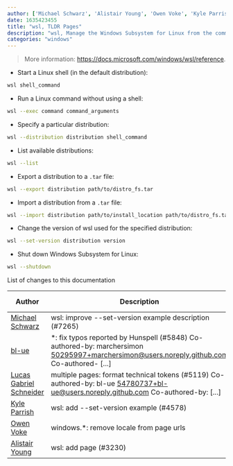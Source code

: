 ```yaml
---
author: ['Michael Schwarz', 'Alistair Young', 'Owen Voke', 'Kyle Parrish', 'Lucas Gabriel Schneider', 'bl-ue']
date: 1635423455
title: "wsl, TLDR Pages"
description: "wsl, Manage the Windows Subsystem for Linux from the command-line."
categories: "windows"
---
```

> More information: <https://docs.microsoft.com/windows/wsl/reference>.

- Start a Linux shell (in the default distribution):

```bash
wsl shell_command
```

- Run a Linux command without using a shell:

```bash
wsl --exec command command_arguments
```

- Specify a particular distribution:

```bash
wsl --distribution distribution shell_command
```

- List available distributions:

```bash
wsl --list
```

- Export a distribution to a `.tar` file:

```bash
wsl --export distribution path/to/distro_fs.tar
```

- Import a distribution from a `.tar` file:

```bash
wsl --import distribution path/to/install_location path/to/distro_fs.tar
```

- Change the version of wsl used for the specified distribution:

```bash
wsl --set-version distribution version
```

- Shut down Windows Subsystem for Linux:

```bash
wsl --shutdown
```
List of changes to this documentation


Author | Description | ISO 8601 Date | GitHub link
------|-----|-----|-----
[Michael Schwarz](mailto:michael089+github@outlook.de) | wsl: improve --set-version example description (#7265) | 2021-10-28T14:17:35 | [b6352928ec9c](https://github.com/tldr-pages/tldr/commit/b6352928ec9cfe02759df5d47d95ba0740474163)
[bl-ue](mailto:54780737+bl-ue@users.noreply.github.com) | *: fix typos reported by Hunspell (#5848) Co-authored-by: marchersimon <50295997+marchersimon@users.noreply.github.com> Co-authored- [...] | 2021-05-20T22:13:41 | [8ebd171d6f00](https://github.com/tldr-pages/tldr/commit/8ebd171d6f001698709fefc02b1fd5cc9f3a99c4)
[Lucas Gabriel Schneider](mailto:casdpa@gmail.com) | multiple pages: format technical tokens (#5119) Co-authored-by: bl-ue <54780737+bl-ue@users.noreply.github.com> Co-authored-by: [...] | 2021-01-31T18:05:18 | [a5fe31bc47ae](https://github.com/tldr-pages/tldr/commit/a5fe31bc47aece3efa5e66b52b3cf384f27d5d72)
[Kyle Parrish](mailto:arnydo@gmail.com) | wsl: add --set-version example (#4578) | 2020-10-09T15:00:55 | [1c3164143e58](https://github.com/tldr-pages/tldr/commit/1c3164143e58788aa49794f0382f20243002a212)
[Owen Voke](mailto:development@voke.dev) | windows.*: remove locale from page urls | 2020-09-22T19:06:55 | [8f9a4b1f5cff](https://github.com/tldr-pages/tldr/commit/8f9a4b1f5cff138652665e9756a1a13466029fed)
[Alistair Young](mailto:avatar@arkane-systems.net) | wsl: add page (#3230) | 2019-08-07T20:19:03 | [c5d615e21202](https://github.com/tldr-pages/tldr/commit/c5d615e21202d52ae4b6c2535395207531b4d882)


